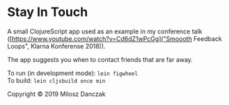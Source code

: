 # Stay In Touch

A small ClojureScript app used as an example in my conference talk ([https://www.youtube.com/watch?v=Cd6dZ1wPcGg]("Smoooth Feedback Loops", Klarna Konferense 2018)).

The app suggests you when to contact friends that are far away.

To run (in development mode): `lein figwheel`  
To build: `lein cljsbuild once min`

Copyright © 2019 Milosz Danczak
